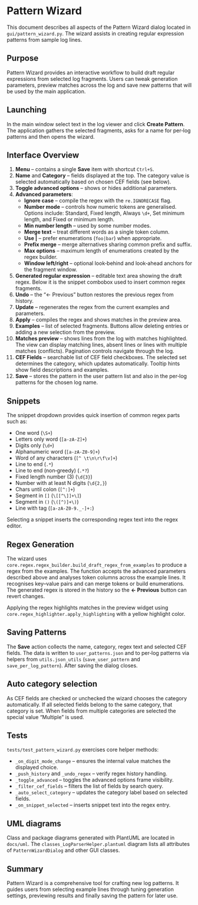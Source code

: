 # Pattern Wizard

This document describes all aspects of the Pattern Wizard dialog located in `gui/pattern_wizard.py`. The wizard assists in creating regular expression patterns from sample log lines.

## Purpose

Pattern Wizard provides an interactive workflow to build draft regular expressions from selected log fragments. Users can tweak generation parameters, preview matches across the log and save new patterns that will be used by the main application.

## Launching

In the main window select text in the log viewer and click **Create Pattern**. The application gathers the selected fragments, asks for a name for per‑log patterns and then opens the wizard.

## Interface Overview

1. **Menu** – contains a single **Save** item with shortcut `Ctrl+S`.
2. **Name** and **Category** – fields displayed at the top. The category value is selected automatically based on chosen CEF fields (see below).
3. **Toggle advanced options** – shows or hides additional parameters.
4. **Advanced parameters**:
   - **Ignore case** – compile the regex with the `re.IGNORECASE` flag.
   - **Number mode** – controls how numeric tokens are generalised. Options include: Standard, Fixed length, Always `\d+`, Set minimum length, and Fixed or minimum length.
   - **Min number length** – used by some number modes.
   - **Merge text** – treat different words as a single token column.
   - **Use |** – prefer enumerations (`foo|bar`) when appropriate.
   - **Prefix merge** – merge alternatives sharing common prefix and suffix.
   - **Max options** – maximum length of enumerations created by the regex builder.
   - **Window left/right** – optional look‑behind and look‑ahead anchors for the fragment window.
5. **Generated regular expression** – editable text area showing the draft regex. Below it is the snippet combobox used to insert common regex fragments.
6. **Undo** – the “← Previous” button restores the previous regex from history.
7. **Update** – regenerates the regex from the current examples and parameters.
8. **Apply** – compiles the regex and shows matches in the preview area.
9. **Examples** – list of selected fragments. Buttons allow deleting entries or adding a new selection from the preview.
10. **Matches preview** – shows lines from the log with matches highlighted. The view can display matching lines, absent lines or lines with multiple matches (conflicts). Pagination controls navigate through the log.
11. **CEF Fields** – searchable list of CEF field checkboxes. The selected set determines the category, which updates automatically. Tooltip hints show field descriptions and examples.
12. **Save** – stores the pattern in the user pattern list and also in the per‑log patterns for the chosen log name.

## Snippets

The snippet dropdown provides quick insertion of common regex parts such as:

- One word (`\S+`)
- Letters only word (`[a-zA-Z]+`)
- Digits only (`\d+`)
- Alphanumeric word (`[a-zA-Z0-9]+`)
- Word of any characters (`[^ \t\n\r\f\v]+`)
- Line to end (`.*`)
- Line to end (non‑greedy) (`.*?`)
- Fixed length number (3) (`\d{3}`)
- Number with at least N digits (`\d{2,}`)
- Chars until colon (`[^:]+`)
- Segment in `[]` (`\[[^\]]+\]`)
- Segment in `()` (`\([^)]+\)`)
- Line with tag (`[a-zA-Z0-9._-]+:`)

Selecting a snippet inserts the corresponding regex text into the regex editor.

## Regex Generation

The wizard uses `core.regex.regex_builder.build_draft_regex_from_examples` to produce a regex from the examples. The function accepts the advanced parameters described above and analyses token columns across the example lines. It recognises key–value pairs and can merge tokens or build enumerations. The generated regex is stored in the history so the **← Previous** button can revert changes.

Applying the regex highlights matches in the preview widget using `core.regex_highlighter.apply_highlighting` with a yellow highlight color.

## Saving Patterns

The **Save** action collects the name, category, regex text and selected CEF fields. The data is written to `user_patterns.json` and to per‑log patterns via helpers from `utils.json_utils` (`save_user_pattern` and `save_per_log_pattern`). After saving the dialog closes.

## Auto category selection

As CEF fields are checked or unchecked the wizard chooses the category automatically. If all selected fields belong to the same category, that category is set. When fields from multiple categories are selected the special value “Multiple” is used.

## Tests

`tests/test_pattern_wizard.py` exercises core helper methods:

- `_on_digit_mode_change` – ensures the internal value matches the displayed choice.
- `_push_history` and `_undo_regex` – verify regex history handling.
- `_toggle_advanced` – toggles the advanced options frame visibility.
- `_filter_cef_fields` – filters the list of fields by search query.
- `_auto_select_category` – updates the category label based on selected fields.
- `_on_snippet_selected` – inserts snippet text into the regex entry.

## UML diagrams

Class and package diagrams generated with PlantUML are located in `docs/uml`. The `classes_LogParserHelper.plantuml` diagram lists all attributes of `PatternWizardDialog` and other GUI classes.

## Summary

Pattern Wizard is a comprehensive tool for crafting new log patterns. It guides users from selecting example lines through tuning generation settings, previewing results and finally saving the pattern for later use.
